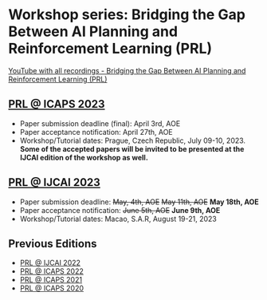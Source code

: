 # Workshop series: Bridging the Gap Between AI Planning and Reinforcement Learning (PRL)

[YouTube with all recordings - Bridging the Gap Between AI Planning and Reinforcement Learning (PRL)](https://www.youtube.com/c/PRLWorkshop-PlanningandReinforcementLearning)

## [PRL @ ICAPS 2023](https://prl-theworkshop.github.io/prl2023-icaps/)

- Paper submission deadline (final): April 3rd, AOE
- Paper acceptance notification: April 27th, AOE 
- Workshop/Tutorial dates: Prague, Czech Republic, July 09-10, 2023.  
   **Some of the accepted papers will be invited to be presented at the IJCAI edition of the workshop as well.**



## [PRL @ IJCAI 2023](https://prl-theworkshop.github.io/prl2023-ijcai/)

- Paper submission deadline: ~~May, 4th, AOE~~ ~~May 11th, AOE~~ **May 18th, AOE**
- Paper acceptance notification: ~~June 5th, AOE~~ **June 9th, AOE**
- Workshop/Tutorial dates: Macao, S.A.R, August 19-21, 2023

## Previous Editions

- [PRL @ IJCAI 2022](https://prl-theworkshop.github.io/prl2022-ijcai/)
- [PRL @ ICAPS 2022](https://prl-theworkshop.github.io/prl2022-icaps/)
- [PRL @ ICAPS 2021](https://prl-theworkshop.github.io/prl2021/)
- [PRL @ ICAPS 2020](https://prl-theworkshop.github.io/icaps20subpages.icaps-conference.org/workshops/prl/)
